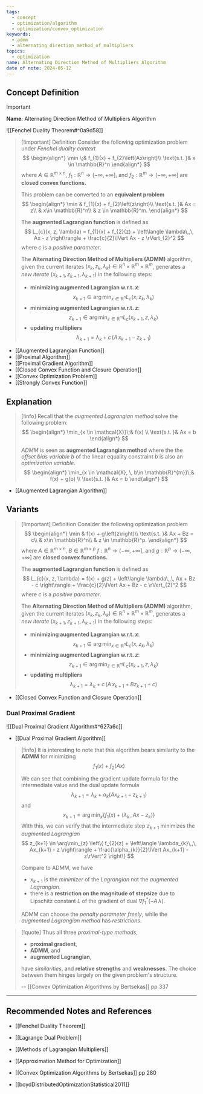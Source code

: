 ```yaml
---
tags:
  - concept
  - optimization/algorithm
  - optimization/convex_optimization
keywords:
  - admm
  - alternating_direction_method_of_multipliers
topics:
  - optimization
name: Alternating Direction Method of Multipliers Algorithm
date of note: 2024-05-12
---
```


## Concept Definition

>[!important]
>**Name**: Alternating Direction Method of Multipliers Algorithm

![[Fenchel Duality Theorem#^0a9d58]]

>[!important] Definition
>Consider the following optimization problem under *Fenchel duality context*
>$$
>\begin{align*}
> \min \;& f_{1}(x) + f_{2}\left(Ax\right)\\
> \text{s.t. }& x \in \mathbb{R}^n
>\end{align*}
>$$
>where $A\in \mathbb{R}^{m \times n}$, $f_{1}: \mathbb{R}^n \to (-\infty, +\infty]$, and $f_{2}: \mathbb{R}^m \to (-\infty, +\infty]$ are **closed convex functions.**
>
>This problem can be converted to an **equivalent problem**
>$$
>\begin{align*}
> \min & f_{1}(x) + f_{2}\left(z\right)\\
> \text{s.t. }& Ax = z\\
> & x\in \mathbb{R}^n\\
> & z \in \mathbb{R}^m.
>\end{align*}
>$$
>
>The **augmented Lagrangian function** is defined as 
>$$
>L_{c}(x, z, \lambda) = f_{1}(x) + f_{2}(z) + \left\langle  \lambda\,,\, Ax - z    \right\rangle + \frac{c}{2}\lVert Ax - z \rVert_{2}^2 
>$$
>where $c$ is a *positive parameter*.
>
>The **Alternating Direction Method of Multipliers (ADMM)** algorithm, given the current iterates $(x_{k}, z_{k}, \lambda_{k}) \in  \mathbb{R}^n  \times \mathbb{R}^m \times \mathbb{R}^m$, generates a *new iterate* $(x_{k+1}, z_{k+1}, \lambda_{k+1})$ in the following steps:
>- **minimizing augmented Lagrangian w.r.t. $x$**: $$x_{k+1} \in \arg\min_{x \in \mathbb{R}^n} L_{c}(x, z_{k}, \lambda_{k})$$
>- **minimizing augmented Lagrangian w.r.t. $z$**: $$z_{k+1} \in \arg\min_{z \in \mathbb{R}^m} L_{c}(x_{k+1}, z, \lambda_{k})$$
>- **updating multipliers** $$\lambda_{k+1} = \lambda_{k} + c\,\left(A\,x_{k+1} - z_{k+1}\right) $$


- [[Augmented Lagrangian Function]]
- [[Proximal Algorithm]]
- [[Proximal Gradient Algorithm]]
- [[Closed Convex Function and Closure Operation]]
- [[Convex Optimization Problem]]
- [[Strongly Convex Function]]

## Explanation


>[!info]
>Recall that the *augmented Lagrangian method* solve the following problem:
>$$
>\begin{align*}
>  \min_{x \in \mathcal{X}}\;& f(x) \\
>  \text{s.t. }& Ax = b
>\end{align*}
>$$
>
>*ADMM* is seen as **augmented Lagrangian method** where the the *offset bias variable* $b$ of the linear equality constraint $b$ is also an *optimization variable*.
>$$
>\begin{align*}
>  \min_{x \in \mathcal{X}, \, b\in \mathbb{R}^{m}}\;& f(x) + g(b) \\
>  \text{s.t. }& Ax = b
>\end{align*}
>$$

- [[Augmented Lagrangian Algorithm]]

## Variants

>[!important] Definition
>Consider the following optimization problem
>$$
>\begin{align*}
> \min & f(x) + g\left(z\right)\\
> \text{s.t. }& Ax + Bz = c\\
> & x\in \mathbb{R}^n\\
> & z \in \mathbb{R}^p.
>\end{align*}
>$$
>where $A\in \mathbb{R}^{m \times n}$,  $B \in \mathbb{R}^{m \times p}$ $f: \mathbb{R}^n \to (-\infty, +\infty]$, and $g: \mathbb{R}^p \to (-\infty, +\infty]$ are **closed convex functions.**
>
>
>The **augmented Lagrangian function** is defined as 
>$$
>L_{c}(x, z, \lambda) = f(x) + g(z) + \left\langle  \lambda\,,\, Ax + Bz - c \right\rangle + \frac{c}{2}\lVert Ax + Bz - c \rVert_{2}^2 
>$$
>where $c$ is a *positive parameter*.
>
>The **Alternating Direction Method of Multipliers (ADMM)** algorithm, given the current iterates $(x_{k}, z_{k}, \lambda_{k}) \in  \mathbb{R}^n  \times \mathbb{R}^m \times \mathbb{R}^m$, generates a *new iterate* $(x_{k+1}, z_{k+1}, \lambda_{k+1})$ in the following steps:
>- **minimizing augmented Lagrangian w.r.t. $x$**: $$x_{k+1} \in \arg\min_{x \in \mathbb{R}^n} L_{c}(x, z_{k}, \lambda_{k})$$
>- **minimizing augmented Lagrangian w.r.t. $z$**: $$z_{k+1} \in \arg\min_{z \in \mathbb{R}^m} L_{c}(x_{k+1}, z, \lambda_{k})$$
>- **updating multipliers** $$\lambda_{k+1} = \lambda_{k} + c\,\left(A\,x_{k+1} + B z_{k+1} - c\right) $$

- [[Closed Convex Function and Closure Operation]]
### Dual Proximal Gradient 

![[Dual Proximal Gradient Algorithm#^627a6c]]

- [[Dual Proximal Gradient Algorithm]]

>[!info]
>It is interesting to note that this algorithm bears similarity to the **ADMM** for minimizing $$f_{1}(x)+ f_{2}(Ax)$$
>
>We can see that combining the gradient update formula for the intermediate value and the dual update formula
>$$
>\lambda_{k+1} = \lambda_{k} + \alpha_{k}\left(Ax_{k+1} - z_{k+1}\right)
>$$
>and
>$$
>x_{k+1} = \arg\min_{x} \left\{ f_{1}(x) + \left\langle  \lambda_{k}\,,\,Ax - z_{k} \right\rangle \right\} 
>$$
>With this, we can verify that the intermediate step $z_{k+1}$ minimizes the *augmented Lagrangian*
>$$
>z_{k+1} \in \arg\min_{z} \left\{ f_{2}(z) + \left\langle  \lambda_{k}\,,\, Ax_{k+1} - z \right\rangle + \frac{\alpha_{k}}{2}\lVert Ax_{k+1} - z\rVert^2  \right\} 
>$$
>
>Compare to ADMM, we have
>- $x_{k+1}$ is the *minimizer* of the *Lagrangian* not the *augmented Lagrangian*.
>- there is a **restriction on the magnitude of stepsize** due to Lipschitz constant  $L$ of the gradient of dual $\nabla f_{1}^{*}(-A\,\lambda)$. 
>
>ADMM can choose the *penalty parameter freely*, while the *augmented Lagrangian method* has *restrictions*.

>[!quote]
>Thus all three *proximal-type methods*, 
>- **proximal gradient**, 
>- **ADMM**, and 
>- **augmented Lagrangian**, 
>
>have *similarities*, and **relative strengths** and **weaknesses**. The choice between them hinges largely on the given problem's structure.
>
>-- [[Convex Optimization Algorithms by Bertsekas]] pp 337




-----------
##  Recommended Notes and References

- [[Fenchel Duality Theorem]]
- [[Lagrange Dual Problem]]
- [[Methods of Lagrangian Multipliers]]
- [[Approximation Method for Optimization]]


- [[Convex Optimization Algorithms by Bertsekas]] pp 280
- [[boydDistributedOptimizationStatistical2011]]